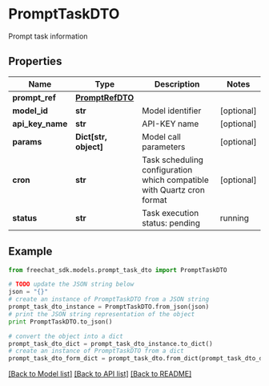 # PromptTaskDTO

Prompt task information

## Properties

Name | Type | Description | Notes
------------ | ------------- | ------------- | -------------
**prompt_ref** | [**PromptRefDTO**](PromptRefDTO.md) |  | 
**model_id** | **str** | Model identifier | [optional] 
**api_key_name** | **str** | API-KEY name | [optional] 
**params** | **Dict[str, object]** | Model call parameters | [optional] 
**cron** | **str** | Task scheduling configuration which compatible with Quartz cron format | [optional] 
**status** | **str** | Task execution status: pending | running | succeeded | failed | [optional] 

## Example

```python
from freechat_sdk.models.prompt_task_dto import PromptTaskDTO

# TODO update the JSON string below
json = "{}"
# create an instance of PromptTaskDTO from a JSON string
prompt_task_dto_instance = PromptTaskDTO.from_json(json)
# print the JSON string representation of the object
print PromptTaskDTO.to_json()

# convert the object into a dict
prompt_task_dto_dict = prompt_task_dto_instance.to_dict()
# create an instance of PromptTaskDTO from a dict
prompt_task_dto_form_dict = prompt_task_dto.from_dict(prompt_task_dto_dict)
```
[[Back to Model list]](../README.md#documentation-for-models) [[Back to API list]](../README.md#documentation-for-api-endpoints) [[Back to README]](../README.md)


